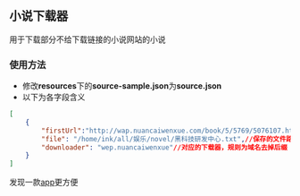 ## 小说下载器

 
用于下载部分不给下载链接的小说网站的小说

### 使用方法

- 修改**resources**下的**source-sample.json**为**source.json**
- 以下为各字段含义
```json
[
    {
        "firstUrl":"http://wap.nuancaiwenxue.com/book/5/5769/5076107.html",//小说的第一章的链接
        "file": "/home/ink/all/娱乐/novel/黑科技研发中心.txt",//保存的文件路径
        "downloader": "wep.nuancaiwenxue"//对应的下载器，规则为域名去掉后缀
    }
]
```


发现一款[app](https://github.com/gedoor/legado)更方便
